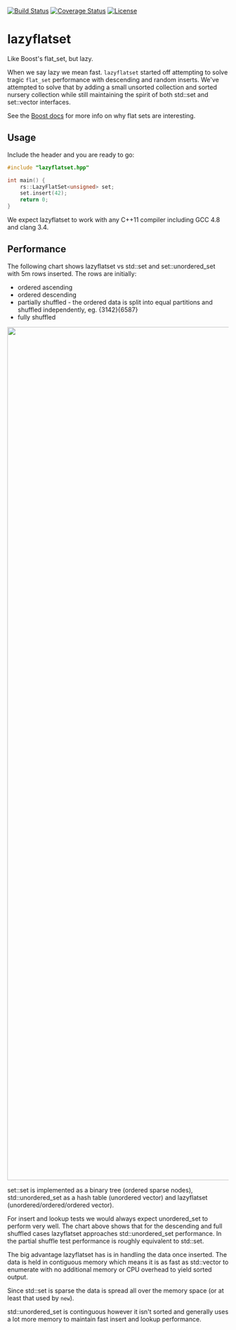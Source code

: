 [![Build Status](https://travis-ci.org/RipcordSoftware/lazyflatset.svg)](https://travis-ci.org/RipcordSoftware/lazyflatset)
[![Coverage Status](https://coveralls.io/repos/RipcordSoftware/lazyflatset/badge.svg)](https://coveralls.io/r/RipcordSoftware/lazyflatset)
[![License](http://img.shields.io/:license-mit-blue.svg)](http://doge.mit-license.org)

# lazyflatset
Like Boost's flat_set, but lazy. 

When we say lazy we mean fast. `lazyflatset` started off attempting to solve tragic `flat_set` performance with descending and random inserts. We've attempted to solve that by adding a small unsorted collection and sorted nursery collection while still maintaining the spirit of both std::set and set::vector interfaces.

See the [Boost docs](http://www.boost.org/doc/libs/1_58_0/doc/html/container/non_standard_containers.html#container.non_standard_containers.flat_xxx) for more info on why flat sets are interesting.

## Usage
Include the header and you are ready to go:

```C++
#include "lazyflatset.hpp"

int main() {
    rs::LazyFlatSet<unsigned> set;
    set.insert(42);
    return 0;
}
```

We expect lazyflatset to work with any C++11 compiler including GCC 4.8 and clang 3.4.

## Performance

The following chart shows lazyflatset vs std::set and set::unordered_set with 5m rows inserted. The rows are initially:
* ordered ascending
* ordered descending
* partially shuffled - the ordered data is split into equal partitions and shuffled independently, eg. {3142}{6587}
* fully shuffled

<div>
    <a href="https://plot.ly/~craigminihan/71/" target="_blank" title="std::set, std::unordered_set vs rs::lazyflatset(128, 32768) - 5m rows - Debian 8.1 - i7-4820k" style="display: block; text-align: center;"><img src="https://plot.ly/~craigminihan/71.png" alt="std::set, std::unordered_set vs rs::lazyflatset(128, 32768) - 5m rows - Debian 8.1 - i7-4820k" style="max-width: 100%;width: 1944px;"  width="1944" onerror="this.onerror=null;this.src='https://plot.ly/404.png';" /></a>
    <script data-plotly="craigminihan:71" src="https://plot.ly/embed.js" async></script>
</div>

set::set is implemented as a binary tree (ordered sparse nodes), std::unordered_set as a hash table (unordered vector) and lazyflatset (unordered/ordered/ordered vector).

For insert and lookup tests we would always expect unordered_set to perform very well. The chart above shows that for the descending and full shuffled cases lazyflatset approaches std::unordered_set performance. In the partial shuffle test performance is roughly equivalent to std::set.

The big advantage lazyflatset has is in handling the data once inserted. The data is held in contiguous memory which means it is as fast as std::vector to enumerate with no additional memory or CPU overhead to yield sorted output. 

Since std::set is sparse the data is spread all over the memory space (or at least that used by `new`). 

std::unordered_set is continguous however it isn't sorted and generally uses a lot more memory to maintain fast insert and lookup performance.
